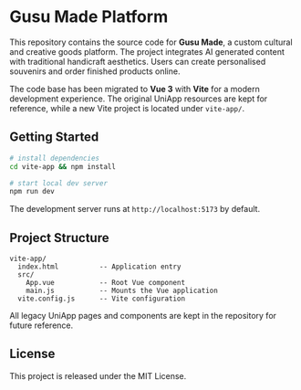# Gusu Made Platform

This repository contains the source code for **Gusu Made**, a custom cultural and creative goods platform. The project integrates AI generated content with traditional handicraft aesthetics. Users can create personalised souvenirs and order finished products online.

The code base has been migrated to **Vue 3** with **Vite** for a modern development experience. The original UniApp resources are kept for reference, while a new Vite project is located under `vite-app/`.

## Getting Started

```bash
# install dependencies
cd vite-app && npm install

# start local dev server
npm run dev
```

The development server runs at `http://localhost:5173` by default.

## Project Structure

```
vite-app/
  index.html          -- Application entry
  src/
    App.vue           -- Root Vue component
    main.js           -- Mounts the Vue application
  vite.config.js      -- Vite configuration
```

All legacy UniApp pages and components are kept in the repository for future reference.

## License

This project is released under the MIT License.
